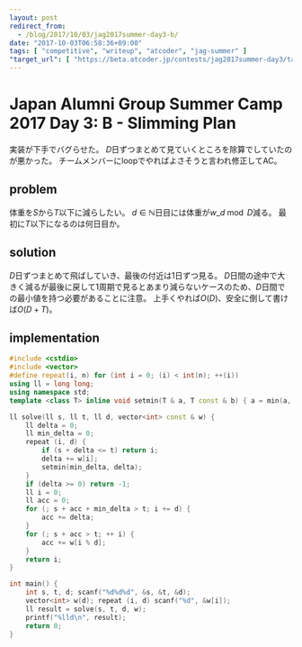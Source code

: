 ```yaml
---
layout: post
redirect_from:
  - /blog/2017/10/03/jag2017summer-day3-b/
date: "2017-10-03T06:58:36+09:00"
tags: [ "competitive", "writeup", "atcoder", "jag-summer" ]
"target_url": [ "https://beta.atcoder.jp/contests/jag2017summer-day3/tasks/jag2017summer_day3_b" ]
---
```


# Japan Alumni Group Summer Camp 2017 Day 3: B - Slimming Plan

実装が下手でバグらせた。
$D$日ずつまとめて見ていくところを除算でしていたのが悪かった。
チームメンバーにloopでやればよさそうと言われ修正してAC。

## problem

体重を$S$から$T$以下に減らしたい。
$d \in \mathbb{N}$日目には体重が$w\_{d \bmod D}$減る。
最初に$T$以下になるのは何日目か。

## solution

$D$日ずつまとめて飛ばしていき、最後の付近は$1$日ずつ見る。
$D$日間の途中で大きく減るが最後に戻して$1$周期で見るとあまり減らないケースのため、$D$日間での最小値を持つ必要があることに注意。
上手くやれば$O(D)$、安全に倒して書けば$O(D + T)$。

## implementation

``` c++
#include <cstdio>
#include <vector>
#define repeat(i, n) for (int i = 0; (i) < int(n); ++(i))
using ll = long long;
using namespace std;
template <class T> inline void setmin(T & a, T const & b) { a = min(a, b); }

ll solve(ll s, ll t, ll d, vector<int> const & w) {
    ll delta = 0;
    ll min_delta = 0;
    repeat (i, d) {
        if (s + delta <= t) return i;
        delta += w[i];
        setmin(min_delta, delta);
    }
    if (delta >= 0) return -1;
    ll i = 0;
    ll acc = 0;
    for (; s + acc + min_delta > t; i += d) {
        acc += delta;
    }
    for (; s + acc > t; ++ i) {
        acc += w[i % d];
    }
    return i;
}

int main() {
    int s, t, d; scanf("%d%d%d", &s, &t, &d);
    vector<int> w(d); repeat (i, d) scanf("%d", &w[i]);
    ll result = solve(s, t, d, w);
    printf("%lld\n", result);
    return 0;
}
```
